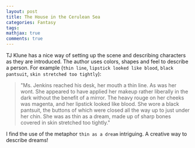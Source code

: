 ```yaml
---
layout: post
title: The House in the Cerulean Sea
categories: Fantasy
tags:
mathjax: true
comments: true
---
```


TJ Klune has a nice way of setting up the scene and describing characters as they are introduced. The author uses colors, shapes and feel to describe a person. For example (`thin line`, `lipstick looked like blood`, `black pantsuit`, `skin stretched too tightly`): 

>"Ms. Jenkins reached his desk, her mouth a thin line. As was her wont. She appeared to have applied her makeup rather liberally in the dark without the benefit of a mirror. The heavy rouge on her cheeks was magenta, and her lipstick looked like blood. She wore a black pantsuit, the buttons of which were closed all the way up to just under her chin. She was as thin as a dream, made up of sharp bones covered in skin stretched too tightly."

I find the use of the metaphor `thin as a dream` intriguing. A creative way to describe dreams!


